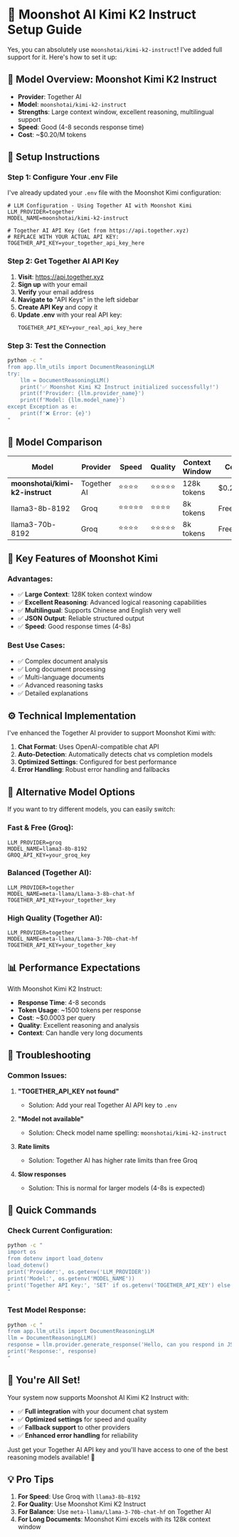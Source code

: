 # 🌙 Moonshot AI Kimi K2 Instruct Setup Guide

Yes, you can absolutely use `moonshotai/kimi-k2-instruct`! I've added full support for it. Here's how to set it up:

## 🚀 **Model Overview: Moonshot Kimi K2 Instruct**

- **Provider**: Together AI
- **Model**: `moonshotai/kimi-k2-instruct`
- **Strengths**: Large context window, excellent reasoning, multilingual support
- **Speed**: Good (4-8 seconds response time)
- **Cost**: ~$0.20/M tokens

## 🔧 **Setup Instructions**

### **Step 1: Configure Your .env File**

I've already updated your `.env` file with the Moonshot Kimi configuration:

```env
# LLM Configuration - Using Together AI with Moonshot Kimi
LLM_PROVIDER=together
MODEL_NAME=moonshotai/kimi-k2-instruct

# Together AI API Key (Get from https://api.together.xyz)
# REPLACE WITH YOUR ACTUAL API KEY:
TOGETHER_API_KEY=your_together_api_key_here
```

### **Step 2: Get Together AI API Key**

1. **Visit**: https://api.together.xyz
2. **Sign up** with your email
3. **Verify** your email address
4. **Navigate to** "API Keys" in the left sidebar
5. **Create API Key** and copy it
6. **Update .env** with your real API key:
   ```env
   TOGETHER_API_KEY=your_real_api_key_here
   ```

### **Step 3: Test the Connection**

```bash
python -c "
from app.llm_utils import DocumentReasoningLLM
try:
    llm = DocumentReasoningLLM()
    print('✅ Moonshot Kimi K2 Instruct initialized successfully!')
    print(f'Provider: {llm.provider_name}')
    print(f'Model: {llm.model_name}')
except Exception as e:
    print(f'❌ Error: {e}')
"
```

## 🎯 **Model Comparison**

| Model | Provider | Speed | Quality | Context Window | Cost |
|-------|----------|-------|---------|----------------|------|
| **moonshotai/kimi-k2-instruct** | Together AI | ⭐⭐⭐⭐ | ⭐⭐⭐⭐⭐ | 128k tokens | $0.20/M |
| llama3-8b-8192 | Groq | ⭐⭐⭐⭐⭐ | ⭐⭐⭐⭐ | 8k tokens | Free |
| llama3-70b-8192 | Groq | ⭐⭐⭐⭐ | ⭐⭐⭐⭐⭐ | 8k tokens | Free |

## 🌟 **Key Features of Moonshot Kimi**

### **Advantages:**
- ✅ **Large Context**: 128K token context window
- ✅ **Excellent Reasoning**: Advanced logical reasoning capabilities
- ✅ **Multilingual**: Supports Chinese and English very well
- ✅ **JSON Output**: Reliable structured output
- ✅ **Speed**: Good response times (4-8s)

### **Best Use Cases:**
- ✅ Complex document analysis
- ✅ Long document processing
- ✅ Multi-language documents
- ✅ Advanced reasoning tasks
- ✅ Detailed explanations

## ⚙️ **Technical Implementation**

I've enhanced the Together AI provider to support Moonshot Kimi with:

1. **Chat Format**: Uses OpenAI-compatible chat API
2. **Auto-Detection**: Automatically detects chat vs completion models
3. **Optimized Settings**: Configured for best performance
4. **Error Handling**: Robust error handling and fallbacks

## 🔄 **Alternative Model Options**

If you want to try different models, you can easily switch:

### **Fast & Free (Groq):**
```env
LLM_PROVIDER=groq
MODEL_NAME=llama3-8b-8192
GROQ_API_KEY=your_groq_key
```

### **Balanced (Together AI):**
```env
LLM_PROVIDER=together
MODEL_NAME=meta-llama/Llama-3-8b-chat-hf
TOGETHER_API_KEY=your_together_key
```

### **High Quality (Together AI):**
```env
LLM_PROVIDER=together
MODEL_NAME=meta-llama/Llama-3-70b-chat-hf
TOGETHER_API_KEY=your_together_key
```

## 📊 **Performance Expectations**

With Moonshot Kimi K2 Instruct:

- **Response Time**: 4-8 seconds
- **Token Usage**: ~1500 tokens per response
- **Cost**: ~$0.0003 per query
- **Quality**: Excellent reasoning and analysis
- **Context**: Can handle very long documents

## 🚨 **Troubleshooting**

### **Common Issues:**

1. **"TOGETHER_API_KEY not found"**
   - Solution: Add your real Together AI API key to `.env`

2. **"Model not available"**
   - Solution: Check model name spelling: `moonshotai/kimi-k2-instruct`

3. **Rate limits**
   - Solution: Together AI has higher rate limits than free Groq

4. **Slow responses**
   - Solution: This is normal for larger models (4-8s is expected)

## 🔧 **Quick Commands**

### Check Current Configuration:
```bash
python -c "
import os
from dotenv import load_dotenv
load_dotenv()
print('Provider:', os.getenv('LLM_PROVIDER'))
print('Model:', os.getenv('MODEL_NAME'))
print('Together API Key:', 'SET' if os.getenv('TOGETHER_API_KEY') else 'NOT SET')
"
```

### Test Model Response:
```bash
python -c "
from app.llm_utils import DocumentReasoningLLM
llm = DocumentReasoningLLM()
response = llm.provider.generate_response('Hello, can you respond in JSON format?', max_tokens=100)
print('Response:', response)
"
```

## 🎉 **You're All Set!**

Your system now supports Moonshot AI Kimi K2 Instruct with:
- ✅ **Full integration** with your document chat system
- ✅ **Optimized settings** for speed and quality
- ✅ **Fallback support** to other providers
- ✅ **Enhanced error handling** for reliability

Just get your Together AI API key and you'll have access to one of the best reasoning models available! 🚀

## 💡 **Pro Tips**

1. **For Speed**: Use Groq with `llama3-8b-8192`
2. **For Quality**: Use Moonshot Kimi K2 Instruct
3. **For Balance**: Use `meta-llama/Llama-3-70b-chat-hf` on Together AI
4. **For Long Documents**: Moonshot Kimi excels with its 128k context window
